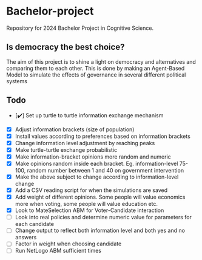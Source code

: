 # Bachelor-project
Repository for 2024 Bachelor Project in Cognitive Science. 

## Is democracy the best choice?
The aim of this project is to shine a light on democracy and alternatives and comparing them to each other.
This is done by making an Agent-Based Model to simulate the effects of governance in several different political systems

## Todo
- [:heavy_check_mark:] Set up turtle to turtle information exchange mechanism
- [x] Adjust information brackets (size of population)
- [x] Install values according to preferences based on information brackets
- [x] Change information level adjustment by reaching peaks
- [x] Make turtle-turtle exchange probabilistic
- [x] Make information-bracket opinions more random and numeric
- [x] Make opinions random inside each bracket. Eg. information-level 75-100, random number between 1 and 40 on government intervention
- [x] Make the above subject to change according to information-level change
- [x] Add a CSV reading script for when the simulations are saved
- [x] Add weight of different opinions. Some people will value economics more when voting, some people will value education etc.
- [x] Look to MateSelection ABM for Voter-Candidate interaction
- [ ] Look into real policies and determine numeric value for parameters for each candidate
- [ ] Change output to reflect both information level and both yes and no answers
- [ ] Factor in weight when choosing candidate
- [ ] Run NetLogo ABM sufficient times
